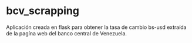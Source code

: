 # bcv_scrapping
Aplicación creada en flask para obtener la tasa de cambio bs-usd extraída de la pagína web del banco central de Venezuela.
